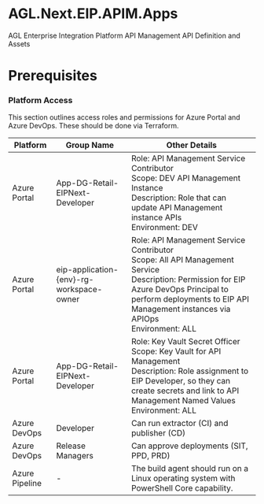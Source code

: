 # AGL.Next.EIP.APIM.Apps
AGL Enterprise Integration Platform API Management API Definition and Assets
# Prerequisites
### **Platform Access**
This section outlines access roles and permissions for Azure Portal and Azure DevOps. These should be done via Terraform.

| **Platform**   | **Group Name**                          | **Other Details**                                                    |
|----------------|-----------------------------------------|----------------------------------------------------------------------|
| Azure Portal   | App-DG-Retail-EIPNext-Developer         | Role: API Management Service Contributor <br> Scope: DEV API Management Instance <br> Description: Role that can update API Management instance APIs <br> Environment: DEV |
| Azure Portal   | eip-application-{env}-rg-workspace-owner| Role: API Management Service Contributor <br> Scope: All API Management Service <br> Description: Permission for EIP Azure DevOps Principal to perform deployments to EIP API Management instances via APIOps <br> Environment: ALL |
| Azure Portal   | App-DG-Retail-EIPNext-Developer         | Role: Key Vault Secret Officer <br> Scope: Key Vault for API Management <br> Description: Role assignment to EIP Developer, so they can create secrets and link to API Management Named Values <br> Environment: ALL |
| Azure DevOps   | Developer                               | Can run extractor (CI) and publisher (CD)                           |
| Azure DevOps   | Release Managers                        | Can approve deployments (SIT, PPD, PRD)                             |
| Azure Pipeline | -                                       | The build agent should run on a Linux operating system with PowerShell Core capability. |

